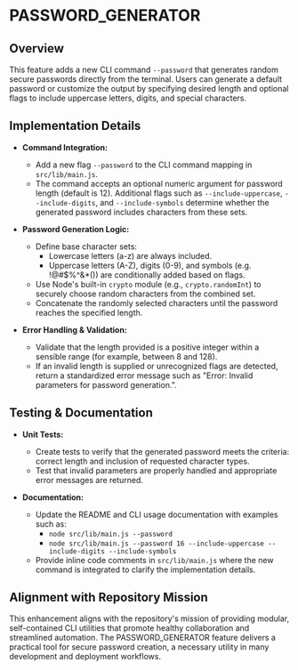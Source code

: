 # PASSWORD_GENERATOR

## Overview
This feature adds a new CLI command `--password` that generates random secure passwords directly from the terminal. Users can generate a default password or customize the output by specifying desired length and optional flags to include uppercase letters, digits, and special characters.

## Implementation Details
- **Command Integration:**
  - Add a new flag `--password` to the CLI command mapping in `src/lib/main.js`.
  - The command accepts an optional numeric argument for password length (default is 12). Additional flags such as `--include-uppercase`, `--include-digits`, and `--include-symbols` determine whether the generated password includes characters from these sets.

- **Password Generation Logic:**
  - Define base character sets:
    - Lowercase letters (a-z) are always included.
    - Uppercase letters (A-Z), digits (0-9), and symbols (e.g. !@#$%^&*()) are conditionally added based on flags.
  - Use Node's built-in `crypto` module (e.g., `crypto.randomInt`) to securely choose random characters from the combined set.
  - Concatenate the randomly selected characters until the password reaches the specified length.

- **Error Handling & Validation:**
  - Validate that the length provided is a positive integer within a sensible range (for example, between 8 and 128).
  - If an invalid length is supplied or unrecognized flags are detected, return a standardized error message such as "Error: Invalid parameters for password generation.".

## Testing & Documentation
- **Unit Tests:**
  - Create tests to verify that the generated password meets the criteria: correct length and inclusion of requested character types.
  - Test that invalid parameters are properly handled and appropriate error messages are returned.

- **Documentation:**
  - Update the README and CLI usage documentation with examples such as:
    - `node src/lib/main.js --password`
    - `node src/lib/main.js --password 16 --include-uppercase --include-digits --include-symbols`
  - Provide inline code comments in `src/lib/main.js` where the new command is integrated to clarify the implementation details.

## Alignment with Repository Mission
This enhancement aligns with the repository's mission of providing modular, self-contained CLI utilities that promote healthy collaboration and streamlined automation. The PASSWORD_GENERATOR feature delivers a practical tool for secure password creation, a necessary utility in many development and deployment workflows.
